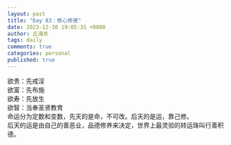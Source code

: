 ```yaml
---
layout: post
title: "Day 83：修心修德"
date: 2023-12-30 19:05:31 +0800
author: 丘海东 
tags: daily
comments: true
categories: personal
published: true
---
```

欲贵：先戒淫  
欲富：先布施  
欲寿：先放生  
欲智：当奉圣贤教育  
命运分为定数和变数，先天的是命，不可改。后天的是运，靠己修。  
后天的运是由自己的善恶业，品德修养来决定，世界上最灵验的转运珠叫行善积德。
